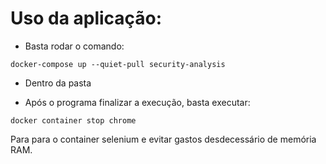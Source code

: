 

# Uso da aplicação:

- Basta rodar o comando:
~~~
docker-compose up --quiet-pull security-analysis
~~~
* Dentro da pasta

- Após o programa finalizar a execução, basta executar:
~~~
docker container stop chrome
~~~
Para para o container selenium e evitar gastos desdecessário de memória RAM.
